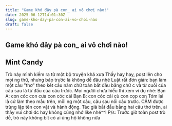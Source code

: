```yaml
---
title: "Game khó đây pà con_ ai vô chơi nào!"
date: 2025-06-12T14:01:30Z
slug: game-kho-day-pa-con-ai-vo-choi-nao
draft: false
---
```


## Game khó đây pà con_ ai vô chơi nào!

## Mint Candy

Trò này mình kiếm ra từ một bộ truyện khá xưa
Thấy hay hay, post lên cho mọi ng thử, nhưng báo trước là không dễ đâu nhé
Luật rất đơn giản: bạn làm một câu "thơ" theo kết cấu năm chữ toàn bắt đầu bằng chữ c và từ cuối của câu sau là từ đầu của câu trước. Mọi người chưa hiểu thì xem ví dụ nhé:
Bạn A: con cóc con cưa con cóc cái
Bạn B: con cóc cái cù con cọp con
Tóm lại là cứ làm theo mẫu trên, mỗi ng một câu, câu sau nối câu trước. CẤM được trùng lặp tên con vật và hành động. Tác giả bắt đầu bằng hai câu thơ trên, ai thấy vui chơi dc hay không cũng nhớ like nhé^^!
P/s: Trước giờ toàn post trò dễ, trò này không bít có ai ủng hộ không nữa